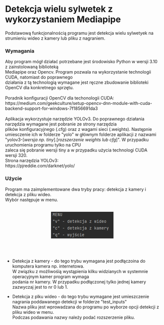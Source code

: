 <h1>Detekcja wielu sylwetek z wykorzystaniem Mediapipe</h1>
Podstawową funkcjonalnością programu jest detekcja wielu sylwetyek na strumieniu wideo z kamery lub pliku z nagraniem.

<h3>Wymagania</h3>
Aby program mógł działać potrzebane jest środowisko Python w wersji 3.10 z zainstolowaną biblioteką</br>
Mediapipe oraz Opencv. Program pozwala na wykorzystanie technologii CUDA, natomiast do poprawnego</br>
działania z tą technologią wymagane jest ręczne zbudowanie biblioteki OpenCV dla konkretnego sprzętu.</br>
</br>
Poradnik konfiguracji OpenCV dla techonologii CUDA:</br>
https://medium.com/geekculture/setup-opencv-dnn-module-with-cuda-backend-support-for-windows-7f1856691da3
</br></br>
Aplikacja wykorzystuje narzędzie YOLOv3. Do poprawnego działania narzędzia wymagane jest pobranie ze strony narzędzia</br>
plików konfiguracyjnego (.cfg) oraz z wagami sieci (.weights). Następnie umiesczenie ich w folderze "yolo" w głównym</b> 
folderze aplikacji z nazwami "yolov3-[<i>wersja np. tiny</i>].[<i>rozszerzenie weights lub cfg</i>]".  W przypadku uruchomienia programu tylko na CPU </br>
zaleca się pobranie wersji tiny a w przypadku użycia technologi CUDA wersji 320.</br>
Strona narzędzia YOLOv3:</br>
https://pjreddie.com/darknet/yolo/

<h3>Użycie</h3>
Program ma zaimplementowane dwa tryby pracy: detekcja z kamery i detekcja z pliku wideo. </br>
Wybór następuje w menu.</br></br>
<p align="center">
    <img src="https://github.com/Mcoos11/Multipose_detect/blob/main/readme_img/img_1.png" />
</p>
</br></br>

<ul>
    <li>Detekcja z kamery - do tego trybu wymagana jest podłączoina do komputera kamera np. internetowa.</li>
        W związku z możliwośią wystąpienia kilku widzianych w systemnie operacyjnym kamer program wymaga<br>
        podania nr kamery. W przypadku podłączonej tylko jednej kamery zazwyczaj jest to nr 0 lub 1.
</ul>
<ul>
    <li>Detekcja z plku wideo - do tego trybu wymagane jest umieszczenie nagrania poddawanego detekcji w folderze "test_inputs"</li>
    Nazwa pliku jest wprowadzana do programu po wyborze opcji detekcji z pliku wideo w menu.</br>
    Podczas podawania nazwy należy podać rozszerzenie pliku.
</ul>
